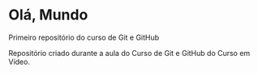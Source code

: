 # Olá, Mundo
Primeiro repositório do curso de Git e GitHub

Repositório criado durante a aula do Curso de Git e GitHub do Curso em Vídeo.